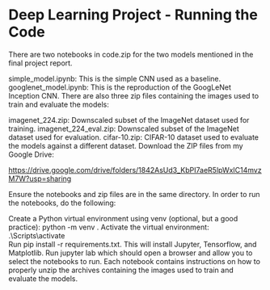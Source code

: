# Deep Learning Project - Running the Code

There are two notebooks in code.zip for the two models mentioned in the final project report.

simple_model.ipynb: This is the simple CNN used as a baseline.
googlenet_model.ipynb: This is the reproduction of the GoogLeNet Inception CNN.
There are also three zip files containing the images used to train and evaluate the models:

imagenet_224.zip: Downscaled subset of the ImageNet dataset used for training.
imagenet_224_eval.zip: Downscaled subset of the ImageNet dataset used for evaluation.
cifar-10.zip: CIFAR-10 dataset used to evaluate the models against a different dataset.
Download the ZIP files from my Google Drive:

https://drive.google.com/drive/folders/1842AsUd3_KbPI7aeR5lpWxIC14mvzM7W?usp=sharing

Ensure the notebooks and zip files are in the same directory.
In order to run the notebooks, do the following:

Create a Python virtual environment using venv (optional, but a good practice):
python -m venv .
Activate the virtual environment:
.\Scripts\activate  
Run pip install -r requirements.txt. This will install Jupyter, Tensorflow, and Matplotlib.
Run jupyter lab which should open a browser and allow you to select the notebooks to run.
Each notebook contains instructions on how to properly unzip the archives containing the images used to train and evaluate the models.